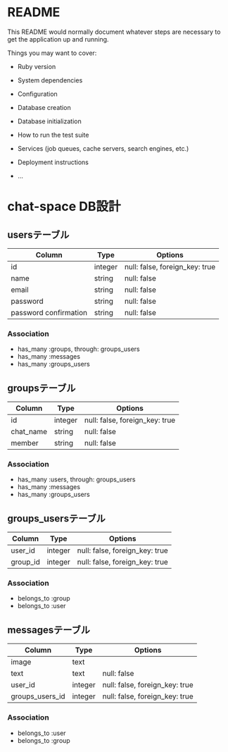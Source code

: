 # README

This README would normally document whatever steps are necessary to get the
application up and running.

Things you may want to cover:

* Ruby version

* System dependencies

* Configuration

* Database creation

* Database initialization

* How to run the test suite

* Services (job queues, cache servers, search engines, etc.)

* Deployment instructions

* ...
# chat-space DB設計

## usersテーブル
|Column|Type|Options|
|------|----|-------|
|id|integer|null: false, foreign_key: true|
|name|string|null: false|
|email|string|null: false|
|password|string|null: false|
|password confirmation|string|null: false|
### Association
- has_many :groups, through: groups_users
- has_many :messages
- has_many :groups_users

## groupsテーブル
|Column|Type|Options|
|------|----|-------|
|id|integer|null: false, foreign_key: true|
|chat_name|string|null: false|
|member|string|null: false|
### Association
- has_many :users, through: groups_users
- has_many :messages
- has_many :groups_users


## groups_usersテーブル
|Column|Type|Options|
|------|----|-------|
|user_id|integer|null: false, foreign_key: true|
|group_id|integer|null: false, foreign_key: true|
### Association
- belongs_to :group
- belongs_to :user

## messagesテーブル
|Column|Type|Options|
|------|----|-------|
|image|text||
|text|text|null: false|
|user_id|integer|null: false, foreign_key: true|
|groups_users_id|integer|null: false, foreign_key: true|
### Association
- belongs_to :user
- belongs_to :group

